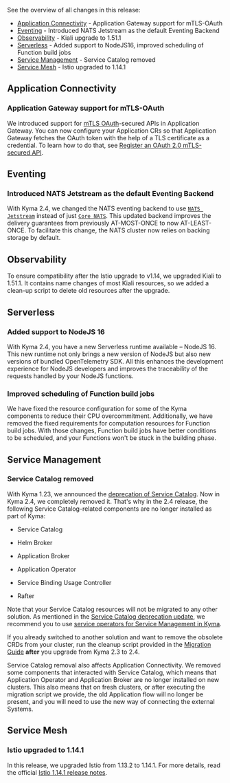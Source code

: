 <!-- overview -->

See the overview of all changes in this release:

- [Application Connectivity](#application-connectivity) - Application Gateway support for mTLS-OAuth
- [Eventing](#eventing) - Introduced NATS Jetstream as the default Eventing Backend 
- [Observability](#observability) - Kiali upgrade to 1.51.1
- [Serverless](#serverless) - Added support to NodeJS16, improved scheduling of Function build jobs
- [Service Management](#service-management) - Service Catalog removed
- [Service Mesh](#service-mesh) - Istio upgraded to 1.14.1

 
## Application Connectivity 
 
### Application Gateway support for mTLS-OAuth 

We introduced support for [mTLS OAuth](https://datatracker.ietf.org/doc/html/rfc8705)-secured APIs in Application Gateway. You can now configure your Application CRs so that Application Gateway fetches the OAuth token with the help of a TLS certificate as a credential. To learn how to do that, see [Register an OAuth 2.0 mTLS-secured API](https://kyma-project.io/docs/kyma/main/03-tutorials/00-application-connectivity/ac-04-register-secured-api/#register-an-o-auth-2-0-m-tls-secured-api). 

## Eventing 

### Introduced NATS Jetstream as the default Eventing Backend 

With Kyma 2.4, we changed the NATS eventing backend to use [`NATS Jetstream`](https://docs.nats.io/nats-concepts/jetstream) instead of just [`Core NATS`](https://docs.nats.io/nats-concepts/core-nats). This updated backend improves the delivery guarantees from previously AT-MOST-ONCE to now AT-LEAST-ONCE. To facilitate this change, the NATS cluster now relies on backing storage by default.  


## Observability 

To ensure compatibility after the Istio upgrade to v1.14, we upgraded Kiali to 1.51.1. It contains name changes of most Kiali resources, so we added a clean-up script to delete old resources after the upgrade. 
 
## Serverless 
 
### Added support to NodeJS 16 

With Kyma 2.4, you have a new Serverless runtime available – NodeJS 16. 
This new runtime not only brings a new version of NodeJS but also new versions of bundled OpenTelemetry SDK. All this enhances the development experience for NodeJS developers and improves the traceability of the requests handled by your NodeJS functions. 
 
### Improved scheduling of Function build jobs 
We have fixed the resource configuration for some of the Kyma components to reduce their CPU overcommitment. Additionally, we have removed the fixed requirements for computation resources for Function build jobs. With those changes, Function build jobs have better conditions to be scheduled, and your Functions won't be stuck in the building phase. 

## Service Management 


### Service Catalog removed 

With Kyma 1.23, we announced the [deprecation of Service Catalog](https://kyma-project.io/blog/2021/6/2/release-notes-123#service-management). Now in Kyma 2.4, we completely removed it. That's why in the 2.4 release, the following Service Catalog-related components are no longer installed as part of Kyma: 

- Service Catalog 

- Helm Broker 

- Application Broker 

- Application Operator 

- Service Binding Usage Controller 

- Rafter 


Note that your Service Catalog resources will not be migrated to any other solution. As mentioned in the [Service Catalog deprecation update](https://kyma-project.io/blog/2021/12/7/release-notes-20#service-catalog-deprecation-update), we recommend you to use [service operators for Service Management in Kyma](https://kyma-project.io/docs/kyma/main/01-overview/main-areas/service-management/smgt-01-overview/). 
 
If you already switched to another solution and want to remove the obsolete CRDs from your cluster, run the cleanup script provided in the [Migration Guide](https://kyma-project.io/docs/kyma/2.4/migration-guide-2.3-2.4) **after** you upgrade from Kyma 2.3 to 2.4. 
 
Service Catalog removal also affects Application Connectivity. We removed some components that interacted with Service Catalog, which means that Application Operator and Application Broker are no longer installed on new clusters. This also means that on fresh clusters, or after executing the migration script we provide, the old Application flow will no longer be present, and you will need to use the new way of connecting the external Systems. 

## Service Mesh 

### Istio upgraded to 1.14.1 

In this release, we upgraded Istio from 1.13.2 to 1.14.1. For more details, read the official [Istio 1.14.1 release notes](https://istio.io/latest/news/releases/1.14.x/announcing-1.14.1/). 
